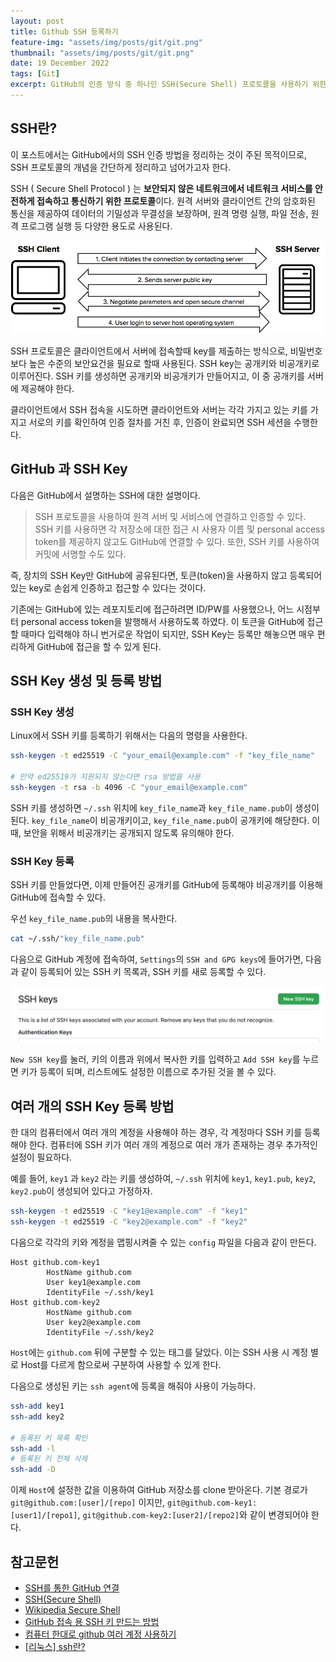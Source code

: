 ```yaml
---
layout: post
title: Github SSH 등록하기
feature-img: "assets/img/posts/git/git.png"
thumbnail: "assets/img/posts/git/git.png"
date: 19 December 2022
tags: [Git]
excerpt: GitHub의 인증 방식 중 하나인 SSH(Secure Shell) 프로토콜을 사용하기 위한 SSH Key의 생성 및 등록 방법과 사용 방법, 여러 개의 GitHub 계정을 사용할 때 여러 개의 SSH Key를 등록하는 방법을 정리한다. 
---
```


## SSH란?

이 포스트에서는 GitHub에서의 SSH 인증 방법을 정리하는 것이 주된 목적이므로, SSH 프로토콜의 개념을 간단하게 정리하고 넘어가고자 한다. 

SSH ( Secure Shell Protocol ) 는 **보안되지 않은 네트워크에서 네트워크 서비스를 안전하게 접속하고 통신하기 위한 프로토콜**이다. 원격 서버와 클라이언트 간의 암호화된 통신을 제공하여 데이터의 기밀성과 무결성을 보장하며, 원격 명령 실행, 파일 전송, 원격 프로그램 실행 등 다양한 용도로 사용된다.

<img src="/assets/img/posts/git/221219_ssh_protocol.png">

SSH 프로토콜은 클라이언트에서 서버에 접속할때 key를 제출하는 방식으로, 비밀번호보다 높은 수준의 보안요건을 필요로 할때 사용된다. SSH key는 공개키와 비공개키로 이루어진다. SSH 키를 생성하면 공개키와 비공개키가 만들어지고, 이 중 공개키를 서버에 제공해야 한다.

클라이언트에서 SSH 접속을 시도하면 클라이언트와 서버는 각각 가지고 있는 키를 가지고 서로의 키를 확인하여 인증 절차를 거친 후, 인증이 완료되면 SSH 세션을 수행한다.

## GitHub 과 SSH Key

다음은 GitHub에서 설명하는 SSH에 대한 설명이다.

> SSH 프로토콜을 사용하여 원격 서버 및 서비스에 연결하고 인증할 수 있다. SSH 키를 사용하면 각 저장소에 대한 접근 시 사용자 이름 및 personal access token를 제공하지 않고도 GitHub에 연결할 수 있다. 또한, SSH 키를 사용하여 커밋에 서명할 수도 있다.

즉, 장치의 SSH Key만 GitHub에 공유된다면, 토큰(token)을 사용하지 않고 등록되어 있는 key로 손쉽게 인증하고 접근할 수 있다는 것이다.

기존에는 GitHub에 있는 레포지토리에 접근하려면 ID/PW를 사용했으나, 어느 시점부터 personal access token을 발행해서 사용하도록 하였다. 이 토큰을 GitHub에 접근할 때마다 입력해야 하니 번거로운 작업이 되지만, SSH Key는 등록만 해놓으면 매우 편리하게 GitHub에 접근을 할 수 있게 된다.

## SSH Key 생성 및 등록 방법

### SSH Key 생성

Linux에서 SSH 키를 등록하기 위해서는 다음의 명령을 사용한다.

```bash
ssh-keygen -t ed25519 -C "your_email@example.com" -f "key_file_name"

# 만약 ed25519가 지원되지 않는다면 rsa 방법을 사용
ssh-keygen -t rsa -b 4096 -C "your_email@example.com"
```

SSH 키를 생성하면 `~/.ssh` 위치에 `key_file_name`과 `key_file_name.pub`이 생성이 된다.
`key_file_name`이 비공개키이고, `key_file_name.pub`이 공개키에 해당한다. 이 때, 보안을 위해서 비공개키는 공개되지 않도록 유의해야 한다.

### SSH Key 등록

SSH 키를 만들었다면, 이제 만들어진 공개키를 GitHub에 등록해야 비공개키를 이용해 GitHub에 접속할 수 있다.

우선 `key_file_name.pub`의 내용을 복사한다.

```bash
cat ~/.ssh/"key_file_name.pub"
```

다음으로 GitHub 계정에 접속하여, `Settings`의 `SSH and GPG keys`에 들어가면, 다음과 같이 등록되어 있는 SSH 키 목록과, SSH 키를 새로 등록할 수 있다.

<img src="/assets/img/posts/git/221219_ssh_settings.png">

`New SSH key`를 눌러, 키의 이름과 위에서 복사한 키를 입력하고 `Add SSH key`를 누르면 키가 등록이 되며, 리스트에도 설정한 이름으로 추가된 것을 볼 수 있다.

## 여러 개의 SSH Key 등록 방법

한 대의 컴퓨터에서 여러 개의 계정을 사용해야 하는 경우, 각 계정마다 SSH 키를 등록해야 한다. 컴퓨터에 SSH 키가 여러 개의 계정으로 여러 개가 존재하는 경우 추가적인 설정이 필요하다.

예를 들어, `key1` 과 `key2` 라는 키를 생성하여, `~/.ssh` 위치에 `key1`, `key1.pub`, `key2`, `key2.pub`이 생성되어 있다고 가정하자.

```bash
ssh-keygen -t ed25519 -C "key1@example.com" -f "key1"
ssh-keygen -t ed25519 -C "key2@example.com" -f "key2"
```

다음으로 각각의 키와 계정을 맵핑시켜줄 수 있는 `config` 파일을 다음과 같이 만든다.

```text
Host github.com-key1
        HostName github.com
        User key1@example.com
        IdentityFile ~/.ssh/key1
Host github.com-key2
        HostName github.com
        User key2@example.com
        IdentityFile ~/.ssh/key2
```

`Host`에는 `github.com` 뒤에 구분할 수 있는 태그를 달았다. 이는 SSH 사용 시 계정 별로 Host를 다르게 함으로써 구분하여 사용할 수 있게 한다. 

다음으로 생성된 키는 `ssh agent`에 등록을 해줘야 사용이 가능하다.

```bash
ssh-add key1
ssh-add key2

# 등록된 키 목록 확인
ssh-add -l
# 등록된 키 전체 삭제
ssh-add -D
```

이제 `Host`에 설정한 값을 이용하여 GitHub 저장소를 clone 받아온다. 기본 경로가 `git@github.com:[user]/[repo]` 이지만, `git@github.com-key1:[user1]/[repo1]`, `git@github.com-key2:[user2]/[repo2]`와 같이 변경되어야 한다.

## 참고문헌
* [SSH를 통한 GitHub 연결](https://docs.github.com/ko/authentication/connecting-to-github-with-ssh)
* [SSH(Secure Shell)](https://www.ssh.com/academy/ssh)
* [Wikipedia Secure Shell](https://en.wikipedia.org/wiki/Secure_Shell)
* [GitHub 접속 용 SSH 키 만드는 방법](https://www.lainyzine.com/ko/article/creating-ssh-key-for-github/)
* [컴퓨터 한대로 github 여러 계정 사용하기](https://www.irgroup.org/posts/github-%EC%BB%B4%ED%93%A8%ED%84%B0-%ED%95%9C%EB%8C%80%EB%A1%9C-%EC%97%AC%EB%9F%AC-%EA%B3%84%EC%A0%95-%EC%82%AC%EC%9A%A9%ED%95%98%EA%B8%B0/)
* [[리눅스] ssh란?](https://velog.io/@hyeseong-dev/%EB%A6%AC%EB%88%85%EC%8A%A4-ssh%EB%9E%80)